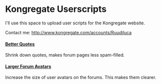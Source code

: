 # Kongregate Userscripts

I'll use this space to upload user scripts for the Kongregate website. 

Contact me:
http://www.kongregate.com/accounts/Ruudiluca

#### [Better Quotes](https://github.com/Ruudiluca/kongregate-userscripts/blob/master/betterQuotes.js)

Shrink down quotes, makes forum pages less spam-filled.

#### [Larger Forum Avatars](https://github.com/Ruudiluca/kongregate-userscripts/blob/master/largerForumAvatars.js)

Increase the size of user avatars on the forums. This makes them clearer.
